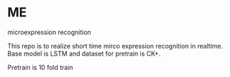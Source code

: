 # ME
microexpression recognition

This repo is to realize short time mirco expression recognition in realtime. Base model is LSTM and dataset for pretrain is CK+.

Pretrain is 10 fold train
